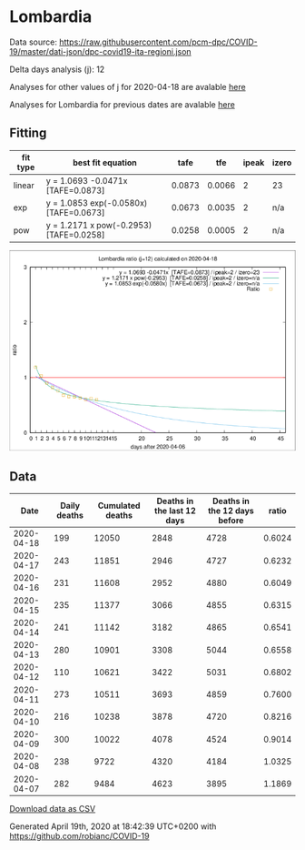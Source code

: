 # Lombardia

Data source: https://raw.githubusercontent.com/pcm-dpc/COVID-19/master/dati-json/dpc-covid19-ita-regioni.json

Delta days analysis (j): 12

Analyses for other values of j for 2020-04-18 are avalable [here](../2020-04-18/README.md)

Analyses for Lombardia for previous dates are avalable [here](../README.md)

## Fitting 
|fit type|best fit equation|tafe|tfe|ipeak|izero|
|-------|-----|--------|------|---|---|
|linear|y = 1.0693 -0.0471x  [TAFE=0.0873]|0.0873|0.0066|2|23|
|exp|y = 1.0853 exp(-0.0580x)  [TAFE=0.0673]|0.0673|0.0035|2|n/a|
|pow|y = 1.2171 x pow(-0.2953)  [TAFE=0.0258]|0.0258|0.0005|2|n/a|

![Plot](COVID-19_lombardia_j12_2020-04-18.png)

## Data
|Date|Daily deaths|Cumulated deaths|Deaths in the last 12 days|Deaths in the 12 days before|ratio|
|----|----------|-----------|-------|--------------------|-----|
|2020-04-18|199|12050|2848|4728|0.6024|
|2020-04-17|243|11851|2946|4727|0.6232|
|2020-04-16|231|11608|2952|4880|0.6049|
|2020-04-15|235|11377|3066|4855|0.6315|
|2020-04-14|241|11142|3182|4865|0.6541|
|2020-04-13|280|10901|3308|5044|0.6558|
|2020-04-12|110|10621|3422|5031|0.6802|
|2020-04-11|273|10511|3693|4859|0.7600|
|2020-04-10|216|10238|3878|4720|0.8216|
|2020-04-09|300|10022|4078|4524|0.9014|
|2020-04-08|238|9722|4320|4184|1.0325|
|2020-04-07|282|9484|4623|3895|1.1869|

[Download data as CSV](COVID-19_lombardia_j12_2020-04-18.csv)

Generated April 19th, 2020 at 18:42:39 UTC+0200 with https://github.com/robianc/COVID-19
